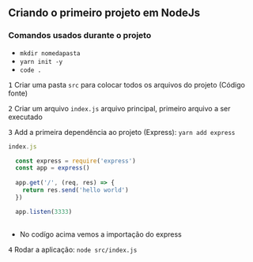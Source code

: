 ## Criando o primeiro projeto em NodeJs
### **Comandos usados durante o projeto**
- `mkdir nomedapasta`
- `yarn init -y`
- `code .` 

<kbd>1</kbd> Criar uma pasta `src` para colocar todos os arquivos do projeto (Código fonte)

<kbd>2</kbd> Criar um arquivo `index.js` arquivo principal, primeiro arquivo a ser executado

<kbd>3</kbd> Add a primeira dependência ao projeto (Express): `yarn add express`

```js 
index.js

  const express = require('express')
  const app = express()
  
  app.get('/', (req, res) => {
    return res.send('hello world')
  })

  app.listen(3333)
  
```

- No codígo acima vemos a importação do express 

<kbd>4</kbd> Rodar a aplicação: `node src/index.js`
